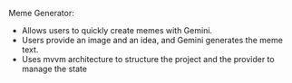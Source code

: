 Meme Generator:

- Allows users to quickly create memes with Gemini.
- Users provide an image and an idea, and Gemini generates the meme text.
- Uses mvvm architecture to structure the project and the provider to manage the state